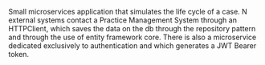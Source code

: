 Small microservices application that simulates the life cycle of a case. N external systems contact a Practice Management System through an HTTPClient, which saves the data on the db through the repository pattern and through the use of entity framework core. There is also a microservice dedicated exclusively to authentication and which generates a JWT Bearer token.
